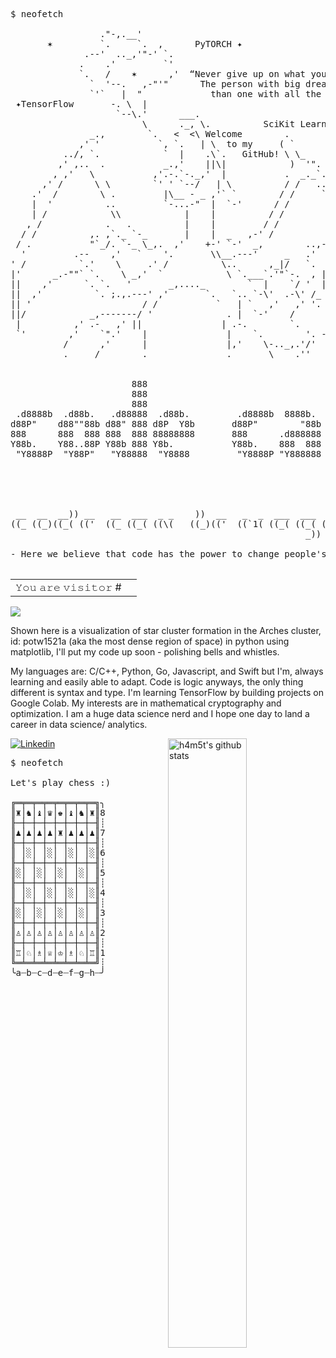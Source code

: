 <pre>
$ neofetch

                 ."-,.__'
       ✶         `.     `.  ,      PyTORCH ✦                                               
              .--'  .._,'"-' `.
             .    .'         `'
             `.   /    ✶      ,'  “Never give up on what you really want to do. 
               `  '--.   ,-"'"      The person with big dreams is more powerful 
               `'`   |  "             than one with all the facts." - Albert Einstein
 ✦TensorFlow       -. \  |
                    `--\.'      ___.
                         \      ._, \.          SciKit Learn
               _.,        `.   <  <\ Welcome        .
             ,' '           `, `.   | \  to my     ( `
          ../, `.            `  |    .\`.   GitHub! \ \_
         ,' ,..  .           _.,'    ||\|            )  '".
        , ,'   \           ,'.-.`-._,'  |           .  _._`.
      ,' /      \ \        `' ' `--/   | \          / /   ..\ 
    .'  /        \ .         |\__ - _ ,'` `        / /     `.`.
    |  '          ..         `-...-"  |  `-'      / /        . `. 
    | /            \\            |    |          / /          `. `.
   , /            .   .          |    |         / /             ` `
  / /          ,. ,`._ `-_       |    |  _   ,-' /                ` \ 
 / .           "`_/. `-_ \_,.  ,'    +-' `-'  _,        ..,-.      \`.
  '         .--    ,'   `    '.       \\__.---'     _   .'   '      \ \ 
' /          `.'    \     .' /          \..      ,_|/   `.  ,'`      \ ' 
|'      _.-""` `.    \ _,'  `            \ `.___`.'"`-.  , |   |    | \ 
||    ,'      `. `.   '       _,...._        `  |    `/ '  |   '     .|
||  ,'          `. ;.,.---' ,'       `.   `.. `-\'  .-\' /_ .'    ;_   ||
|| '                     / /           `   | `   ,'   ,' '.    !  `. ||
||/            _,-------/ '              . |  `-'    /         /    `||
 |          ,' .-   ,' ||               | .-.        `.      .'     ||
 `'        ,'    `".'    |               |    `.        '. -.'       `'
          /      ,'      |               |,'    \-.._,.'/'
          .     /        .               .       \    .''
          
          
                       888                                                 888                                                     d8b          
                       888                                                 888                                                     Y8P          
                       888                                                 888                                                                  
 .d8888b  .d88b.   .d88888  .d88b.         .d8888b  8888b.  88888b.        88888b.   .d88b.        88888b.d88b.   8888b.   .d88b.  888  .d8888b 
d88P"    d88""88b d88" 888 d8P  Y8b       d88P"        "88b 888 "88b       888 "88b d8P  Y8b       888 "888 "88b     "88b d88P"88b 888 d88P"    
888      888  888 888  888 88888888       888      .d888888 888  888       888  888 88888888       888  888  888 .d888888 888  888 888 888      
Y88b.    Y88..88P Y88b 888 Y8b.           Y88b.    888  888 888  888       888 d88P Y8b.           888  888  888 888  888 Y88b 888 888 Y88b.    
 "Y8888P  "Y88P"   "Y88888  "Y8888         "Y8888P "Y888888 888  888       88888P"   "Y8888        888  888  888 "Y888888  "Y88888 888  "Y8888P 
                                                                                                                               888              
                                                                                                                          Y8b d88P              
                                                                                                                           "Y88P"      
                                                                                                                           
                                                                                                                                      _                       _                        o     
 __  __  __)) __   __  ___  _ _    ))  __   _  _  ___  ___  _  __ 
((_ ((_)((_( (('  ((_ ((_( ((\(   ((_)(('  ((`1( ((_( ((_( (( ((_ 
                                                        _))          
                                                        
- Here we believe that code has the power to change people's lives and grant opportunities.

</pre>




<!----![](https://github.com/physicist86/raw/blob/main/Screen%20Shot%202022-01-27%20at%2010.42.50%20AM.png) -->

<table>
  <tr>
    <td>𝚈𝚘𝚞 𝚊𝚛𝚎 𝚟𝚒𝚜𝚒𝚝𝚘𝚛 #</td>
    <td><img src="https://profile-counter.glitch.me/ryanlanciaux/count.svg" alt="" /></td>
  </tr>
</table>


<!---- [![Typing SVG](https://readme-typing-svg.herokuapp.com?color=%2309F75E&lines=Hey!+Let's+code!)](https://git.io/typing-svg) 
[![Typing SVG](https://readme-typing-svg.herokuapp.com?color=%2309F75E&lines=01100100+01100001+01110100+01100001+00100000+01101001)](https://git.io/typing-svg) 
[![Typing SVG](https://readme-typing-svg.herokuapp.com?color=%2309F75E&lines=01110011+00100000+01101011+01101001+01101110+01100111)](https://git.io/typing-svg) --->
<!--- ![](https://github.com/Alex1602e19/raw/blob/main/giphy%20(1).gif) -->
![](https://github.com/physicist86/raw/blob/main/GIF-1.gif)


Shown here is a visualization of star cluster formation in the Arches cluster, id: potw1521a (aka the most dense region of space)
in python using matplotlib, I'll put my code up soon - polishing bells and whistles.
<!-- ![](https://github.com/physicist86/raw/blob/main/p12.gif) -->
<!-- ![](https://github.com/physicist86/raw/blob/main/physics-knot-physics.gif) -->

<!---visitors](https://visitor-badge.glitch.me/badge?page_id=page.id) -->

My languages are: C/C++, Python, Go, Javascript, and Swift but I'm, always learning and easily able to adapt. Code is logic anyways, the only thing different is syntax and type. I'm learning TensorFlow by building projects on Google Colab. My interests are in mathematical cryptography and optimization. I am a huge data science nerd and I hope one day to land a career in data science/ analytics. 

<!---My favorite python libraries are Matplotlib, SciKit, and turtle.py - i've drawn ![](amongUs)(https://replit.com/@physicist86/AmongUs) as a way to get kids I tutor into computer science.

A great guide I've found on convolutional neural networks (CNN) is here: ![](A)(https://ai.plainenglish.io/building-and-training-a-convolutional-neural-network-cnn-from-scratch-9a64bcc62c1) --->

<!--[𝙰𝚍𝚍𝚒𝚝𝚒𝚘𝚗𝚊𝚕𝚕𝚢, 𝙸 𝚖𝚊𝚔𝚎 𝚈𝚘𝚞𝚃𝚞𝚋𝚎 𝚟𝚒𝚍𝚎𝚘𝚜](https://www.youtube.com/watch?v=M5tBvpnu4mM) -->

<!--- ![](https://github.com/physicist86/raw/blob/main/p12.gif) -->

<img align="right" alt="h4m5t's github stats" width="50%" src="https://github-readme-stats.vercel.app/api?username=physicist86&show_icons=true">

[![Linkedin](https://img.shields.io/badge/LinkedIn-0077B5?style=for-the-badge&logo=linkedin&logoColor=white)](https://linkedin.com/in/physicist86)



<pre>
$ neofetch

Let's play chess :)

╔═╤═╤═╤═╤═╤═╤═╤═╗╮
║♜│♞│♝│♛│♚│♝│♞│♜║8
╟─┼─┼─┼─┼─┼─┼─┼─╢┊
║♟│♟│♟│♟│♜│♟│♟│♟║7
╟─┼─┼─┼─┼─┼─┼─┼─╢┊
║ │░│ │░│ │░│ │░║6
╟─┼─┼─┼─┼─┼─┼─┼─╢┊
║░│ │░│ │░│ │░│ ║5
╟─┼─┼─┼─┼─┼─┼─┼─╢┊
║ │░│ │░│ │░│ │░║4
╟─┼─┼─┼─┼─┼─┼─┼─╢┊
║░│ │░│ │░│ │░│ ║3
╟─┼─┼─┼─┼─┼─┼─┼─╢┊
║♙│♙│♙│♙│♙│♙│♙│♙║2
╟─┼─┼─┼─┼─┼─┼─┼─╢┊
║♖│♘│♗│♕│♔│♗│♘│♖║1
╚═╧═╧═╧═╧═╧═╧═╧═╝┊
╰a┈b┈c┈d┈e┈f┈g┈h┈╯
 
</pre>


<!-- ![](https://raster.shields.io/badge/Follows-NEP29-brightgreen.png)
![](https://camo.githubusercontent.com/27250b9f428b32314f8610e1a996939cc116da5f8c4d8a2f8ed37104275085b8/68747470733a2f2f696d672e736869656c64732e696f2f62616467652f507974686f6e2d3134333534433f7374796c653d666f722d7468652d6261646765266c6f676f3d707974686f6e266c6f676f436f6c6f723d7768697465)
![](https://camo.githubusercontent.com/4058e4719e56be216f2464f47def2f62540a0775acfde94a782f4e1aa9607db7/68747470733a2f2f696d672e736869656c64732e696f2f62616467652f54656e736f72466c6f772532302d2532334646364630302e7376673f267374796c653d666f722d7468652d6261646765266c6f676f3d54656e736f72466c6f77266c6f676f436f6c6f723d7768697465)
![](https://camo.githubusercontent.com/c7b7cc7ee69f29e63d868190f2c26df123e4a5cdd2b87c7da409397bfd64020c/68747470733a2f2f696d672e736869656c64732e696f2f62616467652f70616e6461732532302d2532333135303435382e7376673f267374796c653d666f722d7468652d6261646765266c6f676f3d70616e646173266c6f676f436f6c6f723d7768697465)
![](https://camo.githubusercontent.com/98fb748d78c124f0aad277f2f162b0cb4fdb1c3b8f69293bb363ebf44ad557cf/68747470733a2f2f696d672e736869656c64732e696f2f62616467652f6e756d70792532302d2532333031333234332e7376673f267374796c653d666f722d7468652d6261646765266c6f676f3d6e756d7079266c6f676f436f6c6f723d7768697465) --->



<!--:shipit: :shipit: :shipit: :shipit: :shipit: :shipit: --->
